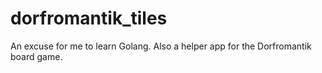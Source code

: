 # dorfromantik_tiles
An excuse for me to learn Golang. Also a helper app for the Dorfromantik board game.
